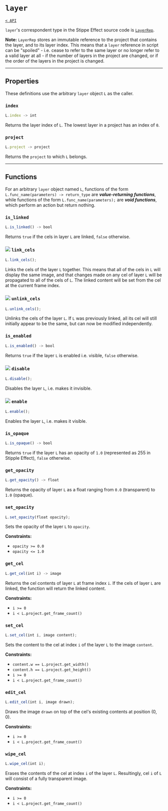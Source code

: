 <!-- Proofread and update for 1.2.0 -->
<!-- TODO
    * L.get_name() -> string
    * L.set_name(string);
-->

# `layer`

[`< API`](README.md)

`layer`'s correspondent type in the Stippe Effect source code is [`LayerRep`](https://github.com/jbunke/stipple-effect/blob/master/src/com/jordanbunke/stipple_effect/scripting/util/LayerRep.java).

**Note:** `LayerRep` stores an immutable reference to the project that contains the layer, and to its layer index. This means that a `layer` reference in script can be "spoiled" - i.e. cease to refer to the same layer or no longer refer to a valid layer at all - if the number of layers in the project are changed, or if the order of the layers in the project is changed.

---

## Properties

These definitions use the arbitrary `layer` object `L` as the caller.

### `index`
```js
L.index -> int
```
Returns the layer index of `L`. The lowest layer in a project has an index of `0`.

### `project`
```js
L.project -> project
```
Returns the `project` to which `L` belongs.

---

## Functions

For an arbitrary `layer` object named `L`, functions of the form `L.func_name(parameters) -> return_type` are __*value-returning functions*__, while functions of the form `L.func_name(parameters);` are __*void functions*__, which perform an action but return nothing.

### `is_linked`
```js
L.is_linked() -> bool
```
Returns `true` if the cels in layer `L` are linked, `false` otherwise.

### ![](https://raw.githubusercontent.com/jbunke/stipple-effect/master/res/icons/frames_linked.png) `link_cels`
```js
L.link_cels();
```
Links the cels of the layer `L` together. This means that all of the cels in `L` will display the same image, and that changes made on any cel of layer `L` will be propagated to all of the cels of `L`. The linked content will be set from the cel at the current frame index.

### ![](https://raw.githubusercontent.com/jbunke/stipple-effect/master/res/icons/frames_unlinked.png) `unlink_cels`
```js
L.unlink_cels();
```
Unlinks the cels of the layer `L`. If `L` was previously linked, all its cel will still initially appear to be the same, but can now be modified independently.

### `is_enabled`
```js
L.is_enabled() -> bool
```
Returns `true` if the layer `L` is enabled i.e. visible, `false` otherwise.

### ![](https://raw.githubusercontent.com/jbunke/stipple-effect/master/res/icons/layer_disabled.png) `disable`
```js
L.disable();
```
Disables the layer `L`, i.e. makes it invisible.

### ![](https://raw.githubusercontent.com/jbunke/stipple-effect/master/res/icons/layer_enabled.png) `enable`
```js
L.enable();
```
Enables the layer `L`, i.e. makes it visible.

### `is_opaque`
```js
L.is_opaque() -> bool
```
Returns `true` if the layer `L` has an opacity of `1.0` (represented as 255 in Stipple Effect), `false` otherwise.

### `get_opacity`
```js
L.get_opacity() -> float
```
Returns the opacity of layer `L` as a float ranging from `0.0` (transparent) to `1.0` (opaque).

### `set_opacity`
```js
L.set_opacity(float opacity);
```
Sets the opacity of the layer `L` to `opacity`.

**Constraints:**
* `opacity >= 0.0`
* `opacity <= 1.0`

### `get_cel`
```js
L.get_cel(int i) -> image
```
Returns the cel contents of layer `L` at frame index `i`. If the cels of layer `L` are linked, the function will return the linked content.

**Constraints:**
* `i >= 0`
* `i < L.project.get_frame_count()`

### `set_cel`
```js
L.set_cel(int i, image content);
```
Sets the content to the cel at index `i` of the layer `L` to the image `content`.

**Constraints:**
* `content.w == L.project.get_width()`
* `content.h == L.project.get_height()`
* `i >= 0`
* `i < L.project.get_frame_count()`

### `edit_cel`
```js
L.edit_cel(int i, image drawn);
```
Draws the image `drawn` on top of the cel's existing contents at position (0, 0).

**Constraints:**
* `i >= 0`
* `i < L.project.get_frame_count()`

### `wipe_cel`
```js
L.wipe_cel(int i);
```
Erases the contents of the cel at index `i` of the layer `L`. Resultingly, cel `i` of `L` will consist of a fully transparent image.

**Constraints:**
* `i >= 0`
* `i < L.project.get_frame_count()`
